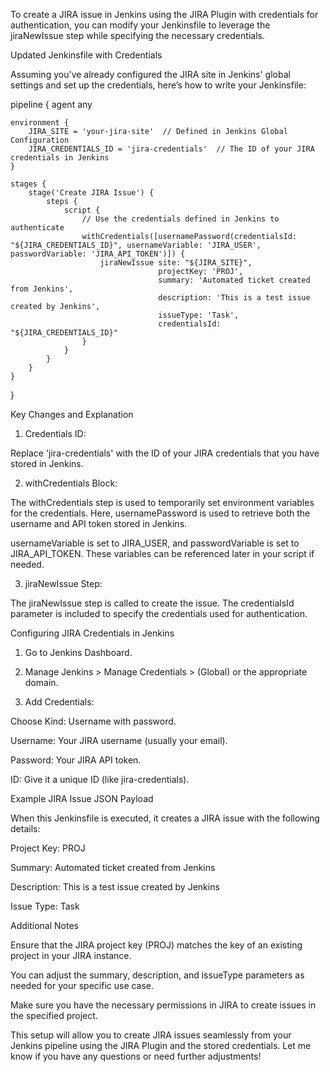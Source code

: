 To create a JIRA issue in Jenkins using the JIRA Plugin with credentials for authentication, you can modify your Jenkinsfile to leverage the jiraNewIssue step while specifying the necessary credentials.

Updated Jenkinsfile with Credentials

Assuming you've already configured the JIRA site in Jenkins' global settings and set up the credentials, here’s how to write your Jenkinsfile:

pipeline {
    agent any

    environment {
        JIRA_SITE = 'your-jira-site'  // Defined in Jenkins Global Configuration
        JIRA_CREDENTIALS_ID = 'jira-credentials'  // The ID of your JIRA credentials in Jenkins
    }

    stages {
        stage('Create JIRA Issue') {
            steps {
                script {
                    // Use the credentials defined in Jenkins to authenticate
                    withCredentials([usernamePassword(credentialsId: "${JIRA_CREDENTIALS_ID}", usernameVariable: 'JIRA_USER', passwordVariable: 'JIRA_API_TOKEN')]) {
                        jiraNewIssue site: "${JIRA_SITE}", 
                                     projectKey: 'PROJ', 
                                     summary: 'Automated ticket created from Jenkins', 
                                     description: 'This is a test issue created by Jenkins', 
                                     issueType: 'Task', 
                                     credentialsId: "${JIRA_CREDENTIALS_ID}"
                    }
                }
            }
        }
    }
}

Key Changes and Explanation

1. Credentials ID:

Replace 'jira-credentials' with the ID of your JIRA credentials that you have stored in Jenkins.



2. withCredentials Block:

The withCredentials step is used to temporarily set environment variables for the credentials. Here, usernamePassword is used to retrieve both the username and API token stored in Jenkins.

usernameVariable is set to JIRA_USER, and passwordVariable is set to JIRA_API_TOKEN. These variables can be referenced later in your script if needed.



3. jiraNewIssue Step:

The jiraNewIssue step is called to create the issue. The credentialsId parameter is included to specify the credentials used for authentication.




Configuring JIRA Credentials in Jenkins

1. Go to Jenkins Dashboard.


2. Manage Jenkins > Manage Credentials > (Global) or the appropriate domain.


3. Add Credentials:

Choose Kind: Username with password.

Username: Your JIRA username (usually your email).

Password: Your JIRA API token.

ID: Give it a unique ID (like jira-credentials).




Example JIRA Issue JSON Payload

When this Jenkinsfile is executed, it creates a JIRA issue with the following details:

Project Key: PROJ

Summary: Automated ticket created from Jenkins

Description: This is a test issue created by Jenkins

Issue Type: Task


Additional Notes

Ensure that the JIRA project key (PROJ) matches the key of an existing project in your JIRA instance.

You can adjust the summary, description, and issueType parameters as needed for your specific use case.

Make sure you have the necessary permissions in JIRA to create issues in the specified project.


This setup will allow you to create JIRA issues seamlessly from your Jenkins pipeline using the JIRA Plugin and the stored credentials. Let me know if you have any questions or need further adjustments!


